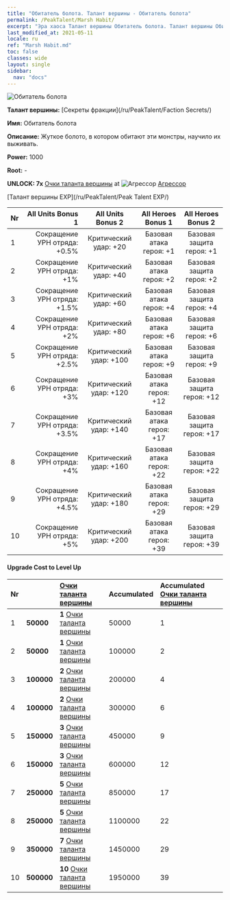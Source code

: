 ```yaml
---
title: "Обитатель болота. Талант вершины - Обитатель болота"
permalink: /PeakTalent/Marsh Habit/
excerpt: "Эра хаоса Талант вершины Обитатель болота. Талант вершины Обитатель болота. Обитатель болота"
last_modified_at: 2021-05-11
locale: ru
ref: "Marsh Habit.md"
toc: false
classes: wide
layout: single
sidebar:
  nav: "docs"
---
```


  ![Обитатель болота](/images/pt/talent_3005.png)

  **Талант вершины:** [Секреты фракции](/ru/PeakTalent/Faction Secrets/)

  **Имя:** Обитатель болота

  **Описание:** Жуткое болото, в котором обитают эти монстры, научило их выживать.

  **Power:** 1000

  **Root:** -

  **UNLOCK: 7x** [Очки таланта вершины](/ItemsRU/con_934/) at ![Агрессор](/images/pt/talent_3004.png) [Агрессор](/ru/PeakTalent/Aggressor/)

  [Талант вершины EXP](/ru/PeakTalent/Peak Talent EXP/)

  | Nr | All Units Bonus 1 | All Units Bonus 2 | All Heroes Bonus 1 | All Heroes Bonus 2 |
  |:---|--------------:|:-------------:|:-------------:|:-------------:|
  | 1 | Сокращение УРН отряда: +0.5% | Критический удар: +20 | Базовая атака героя: +1 | Базовая защита героя: +1 |
  | 2 | Сокращение УРН отряда: +1% | Критический удар: +40 | Базовая атака героя: +2 | Базовая защита героя: +2 |
  | 3 | Сокращение УРН отряда: +1.5% | Критический удар: +60 | Базовая атака героя: +4 | Базовая защита героя: +4 |
  | 4 | Сокращение УРН отряда: +2% | Критический удар: +80 | Базовая атака героя: +6 | Базовая защита героя: +6 |
  | 5 | Сокращение УРН отряда: +2.5% | Критический удар: +100 | Базовая атака героя: +9 | Базовая защита героя: +9 |
  | 6 | Сокращение УРН отряда: +3% | Критический удар: +120 | Базовая атака героя: +12 | Базовая защита героя: +12 |
  | 7 | Сокращение УРН отряда: +3.5% | Критический удар: +140 | Базовая атака героя: +17 | Базовая защита героя: +17 |
  | 8 | Сокращение УРН отряда: +4% | Критический удар: +160 | Базовая атака героя: +22 | Базовая защита героя: +22 |
  | 9 | Сокращение УРН отряда: +4.5% | Критический удар: +180 | Базовая атака героя: +29 | Базовая защита героя: +29 |
  | 10 | Сокращение УРН отряда: +5% | Критический удар: +200 | Базовая атака героя: +39 | Базовая защита героя: +39 |


#### Upgrade Cost to Level Up

  | Nr | <i class="fas fa-coins"/> | [Очки таланта вершины](/ItemsRU/con_934/) | Accumulated <i class="fas fa-coins"/> | Accumulated [Очки таланта вершины](/ItemsRU/con_934/) |
  |:---|:--------------|:-------------|:-------------|:-------------|
  | 1 | **50000** | **1** [Очки таланта вершины](/ItemsRU/con_934/) | 50000 | 1 |
  | 2 | **50000** | **1** [Очки таланта вершины](/ItemsRU/con_934/) | 100000 | 2 |
  | 3 | **100000** | **2** [Очки таланта вершины](/ItemsRU/con_934/) | 200000 | 4 |
  | 4 | **100000** | **2** [Очки таланта вершины](/ItemsRU/con_934/) | 300000 | 6 |
  | 5 | **150000** | **3** [Очки таланта вершины](/ItemsRU/con_934/) | 450000 | 9 |
  | 6 | **150000** | **3** [Очки таланта вершины](/ItemsRU/con_934/) | 600000 | 12 |
  | 7 | **250000** | **5** [Очки таланта вершины](/ItemsRU/con_934/) | 850000 | 17 |
  | 8 | **250000** | **5** [Очки таланта вершины](/ItemsRU/con_934/) | 1100000 | 22 |
  | 9 | **350000** | **7** [Очки таланта вершины](/ItemsRU/con_934/) | 1450000 | 29 |
  | 10 | **500000** | **10** [Очки таланта вершины](/ItemsRU/con_934/) | 1950000 | 39 |
